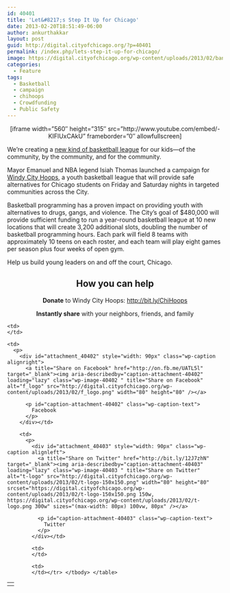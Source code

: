 ```yaml
---
id: 40401
title: 'Let&#8217;s Step It Up for Chicago'
date: 2013-02-20T18:51:49-06:00
author: ankurthakkar
layout: post
guid: http://digital.cityofchicago.org/?p=40401
permalink: /index.php/lets-step-it-up-for-chicago/
image: https://digital.cityofchicago.org/wp-content/uploads/2013/02/banner1.jpg
categories:
  - Feature
tags:
  - Basketball
  - campaign
  - chihoops
  - Crowdfunding
  - Public Safety
---
```

<p style="text-align: center;">
  [iframe width=&#8221;560&#8243; height=&#8221;315&#8243; src=&#8221;http://www.youtube.com/embed/-KIFlUxCAkU&#8221; frameborder=&#8221;0&#8243; allowfullscreen]
</p>

We’re creating a <a title="Windy City Hoops" href="http://bit.ly/ChiHoops" target="_blank">new kind of basketball league</a> for our kids—of the community, by the community, and for the community.

Mayor Emanuel and NBA legend Isiah Thomas launched a campaign for <a title="Windy City Hoops" href="http://bit.ly/ChiHoops" target="_blank">Windy City Hoops</a>, a youth basketball league that will provide safe alternatives for Chicago students on Friday and Saturday nights in targeted communities across the City.

Basketball programming has a proven impact on providing youth with alternatives to drugs, gangs, and violence. The City’s goal of $480,000 will provide sufficient funding to run a year-round basketball league at 10 new locations that will create 3,200 additional slots, doubling the number of basketball programming hours. Each park will field 8 teams with approximately 10 teens on each roster, and each team will play eight games per season plus four weeks of open gym.

Help us build young leaders on and off the court, Chicago.

<h2 style="text-align: center;">
  <strong>How you can help</strong>
</h2>

<p style="text-align: center;">
  <strong>Donate</strong> to Windy City Hoops: <a title="Windy City Hoops" href="http://bit.ly/ChiHoops" target="_blank">http://bit.ly/ChiHoops</a>
</p>

<p style="text-align: center;">
  <strong>Instantly share</strong> with your neighbors, friends, and family
</p>

<table width="800" border="0" cellspacing="3" cellpadding="3" align="center">
  <tr>
    <td>
    </td>
    
    <td>
    </td>
    
    <td>
      <p>
        <div id="attachment_40402" style="width: 90px" class="wp-caption alignright">
          <a title="Share on Facebook" href="http://on.fb.me/UATL5l" target="_blank"><img aria-describedby="caption-attachment-40402" loading="lazy" class="wp-image-40402 " title="Share on Facebook" alt="f_logo" src="http://digital.cityofchicago.org/wp-content/uploads/2013/02/f_logo.png" width="80" height="80" /></a>
          
          <p id="caption-attachment-40402" class="wp-caption-text">
            Facebook
          </p>
        </div></td> 
        
        <td>
          <p>
            <div id="attachment_40403" style="width: 90px" class="wp-caption alignleft">
              <a title="Share on Twitter" href="http://bit.ly/12J7zhN" target="_blank"><img aria-describedby="caption-attachment-40403" loading="lazy" class="wp-image-40403 " title="Share on Twitter" alt="t-logo" src="http://digital.cityofchicago.org/wp-content/uploads/2013/02/t-logo-150x150.png" width="80" height="80" srcset="https://digital.cityofchicago.org/wp-content/uploads/2013/02/t-logo-150x150.png 150w, https://digital.cityofchicago.org/wp-content/uploads/2013/02/t-logo.png 300w" sizes="(max-width: 80px) 100vw, 80px" /></a>
              
              <p id="caption-attachment-40403" class="wp-caption-text">
                Twitter
              </p>
            </div></td> 
            
            <td>
            </td>
            
            <td>
            </td></tr> </tbody> </table>